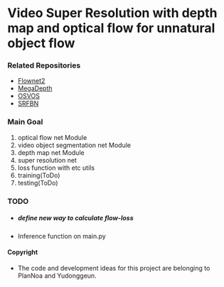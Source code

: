 # Video Super Resolution with depth map and optical flow for unnatural object flow

### Related Repositories
- [Flownet2](https://github.com/NVIDIA/flownet2-pytorch)
- [MegaDepth](https://github.com/baowenbo/DAIN/tree/master/MegaDepth)
- [OSVOS](https://github.com/kmaninis/OSVOS-PyTorch)
- [SRFBN](https://github.com/Paper99/SRFBN_CVPR19)

### Main Goal
1. optical flow net Module
2. video object segmentation net Module
3. depth map net Module
4. super resolution net
5. loss function with etc utils
6. training(ToDo)
7. testing(ToDo)

### TODO
- #####  define new way to calculate flow-loss
- Inference function on main.py

#### Copyright
- The code and development ideas for this project are belonging to PlanNoa and Yudonggeun.
